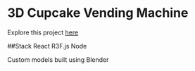 # 3D Cupcake Vending Machine
Explore this project [here](https://cupcakevending.netlify.app/)

##Stack
React
R3F.js
Node

Custom models built using Blender

